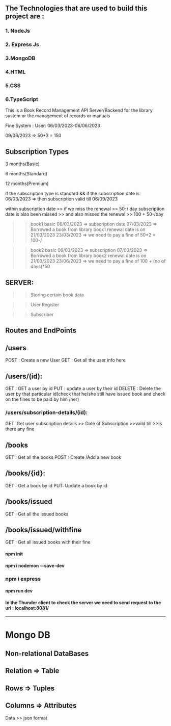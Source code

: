 ## The Technologies that are used to build this project are :

### 1. NodeJs

### 2. Express Js

### 3.MongoDB

### 4.HTML

### 5.CSS

### 6.TypeScript

This is a Book Record Management API Server/Backend for the library system or the management of records or manuals

Fine System : User: 06/03/2023-06/06/2023

09/06/2023 => 50\*3 = 150

## Subscription Types

3 months(Basic)

6 months(Standard)

12 months(Premium)

if the subscription type is standard && if the subscription date is 06/03/2023
=> then subscription valid till 06/09/2023

within subscription date >> if we miss the renewal >> 50-/ day
subscription date is also been missed >> and also missed the renewal >> 100 + 50-/day

> > book1
> > basic
> > 06/03/2023 => subscription date
> > 07/03/2023 => Borrowed a book from library
> > book1 renewal date is on 21/03/2023
> > 23/03/2023 => we need to pay a fine of 50\*2 = 100-/

> > book2
> > basic
> > 06/03/2023 => subscription
> > 07/03/2023 => Borrowed a book from library
> > book2 renewal date is on 21/03/2023
> > 23/06/2023 => we need to pay a fine of 100 + (no of days)\*50

## SERVER:

> > Storing certain book data

> > User Register

> > Subscriber

## Routes and EndPoints

## /users

POST : Create a new User
GET : Get all the user info here

## /users/(id):

GET : GET a user by id
PUT : update a user by their id
DELETE : Delete the user by that particular id(check that he/she still have issued book and check on the fines to be paid by him /her)

### /users/subscription-details/(id):

GET :Get user subscription details >> Date of Subscription >>vaild till >>Is there any fine

## /books

GET : Get all the books
POST : Create /Add a new book

## /books/{id}:

GET : Get a book by id
PUT: Update a book by id

## /books/issued

GET : Get all the issued books

## /books/issued/withfine

GET : Get all issued books with their fine

#### npm init

#### npm i nodemon --save-dev

### npm i express

#### npm run dev

#### In the Thunder client to check the server we need to send request to the url : localhost:8081/

---

# Mongo DB

## Non-relational DataBases

## Relation => Table

## Rows => Tuples

## Columns => Attributes

Data >> json format
